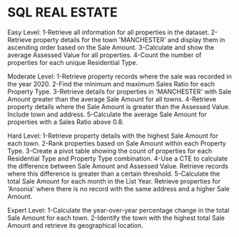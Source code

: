 # SQL REAL ESTATE

Easy Level: 
1-Retrieve all information for all properties in the dataset.
2-Retrieve property details for the town 'MANCHESTER' and display them in ascending order based on the Sale Amount.
3-Calculate and show the average Assessed Value for all properties.
4-Count the number of properties for each unique Residential Type.

Moderate Level: 
1-Retrieve property records where the sale was recorded in the year 2020.
2-Find the minimum and maximum Sales Ratio for each Property Type.
3-Retrieve details for properties in 'MANCHESTER' with Sale Amount greater than the average Sale Amount for all towns.
4-Retrieve property details where the Sale Amount is greater than the Assessed Value. Include town and address.
5-Calculate the average Sale Amount for properties with a Sales Ratio above 0.8.

Hard Level: 
1-Retrieve property details with the highest Sale Amount for each town.
2-Rank properties based on Sale Amount within each Property Type.
3-Create a pivot table showing the count of properties for each Residential Type and Property Type combination.
4-Use a CTE to calculate the difference between Sale Amount and Assessed Value. Retrieve records where this difference is greater than a certain threshold.
5-Calculate the total Sale Amount for each month in the List Year.
Retrieve properties for 'Ansonia' where there is no record with the same address and a higher Sale Amount.

Expert Level:
1-Calculate the year-over-year percentage change in the total Sale Amount for each town.
2-Identify the town with the highest total Sale Amount and retrieve its geographical location.
